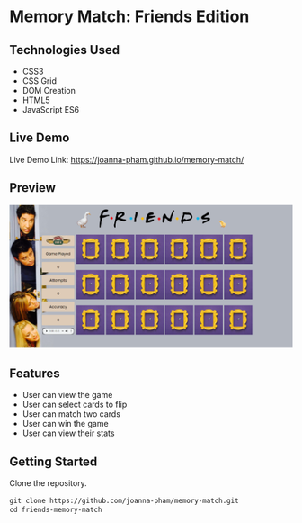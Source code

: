 # Memory Match: Friends Edition

## Technologies Used
- CSS3
- CSS Grid
- DOM Creation
- HTML5
- JavaScript ES6

## Live Demo
Live Demo Link: https://joanna-pham.github.io/memory-match/

## Preview
![image](./assets/images/preview-friends.png)

## Features
- User can view the game
- User can select cards to flip
- User can match two cards
- User can win the game
- User can view their stats

## Getting Started

Clone the repository.

```shell
git clone https://github.com/joanna-pham/memory-match.git
cd friends-memory-match
```

